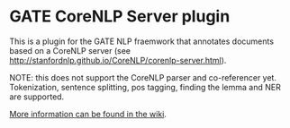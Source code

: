 # GATE CoreNLP Server plugin 

This is a plugin for the GATE NLP fraemwork that annotates documents based on a
CoreNLP server (see http://stanfordnlp.github.io/CoreNLP/corenlp-server.html).

NOTE: this does not support the CoreNLP parser and co-referencer yet. Tokenization, sentence splitting, pos tagging, 
finding the lemma and NER are supported. 

[More information can be found in the wiki](https://github.com/GateNLP/gateplugin-Tagger_CoreNLP/wiki).

